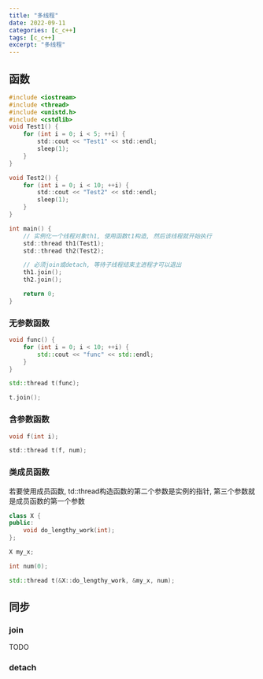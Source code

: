 ```yaml
---
title: "多线程"
date: 2022-09-11
categories: [c_c++]
tags: [c_c++]
excerpt: "多线程"
---
```


## 函数

```c
#include <iostream>
#include <thread>
#include <unistd.h>
#include <cstdlib>
void Test1() {
    for (int i = 0; i < 5; ++i) {
        std::cout << "Test1" << std::endl;
        sleep(1);
    }
}

void Test2() {
    for (int i = 0; i < 10; ++i) {
        std::cout << "Test2" << std::endl;
        sleep(1);
    }
}

int main() {   
    // 实例化一个线程对象th1, 使用函数t1构造, 然后该线程就开始执行
    std::thread th1(Test1); 
    std::thread th2(Test2);

    // 必须join或detach, 等待子线程结束主进程才可以退出
    th1.join();
    th2.join();

    return 0;
}
```

### 无参数函数

```c++
void func() {
    for (int i = 0; i < 10; ++i) {
        std::cout << "func" << std::endl;
    }
}

std::thread t(func);

t.join();
```

### 含参数函数

```c
void f(int i);

std::thread t(f, num);
```

### 类成员函数

若要使用成员函数, td::thread构造函数的第二个参数是实例的指针, 第三个参数就是成员函数的第一个参数

```c++
class X {
public:
    void do_lengthy_work(int);
};

X my_x;

int num(0);

std::thread t(&X::do_lengthy_work, &my_x, num);
```

## 同步

### join

TODO

### detach